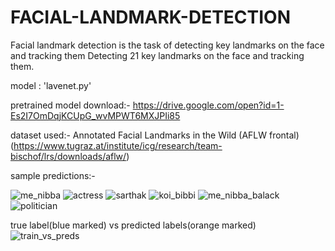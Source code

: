 # FACIAL-LANDMARK-DETECTION
 Facial landmark detection is the task of detecting key landmarks on the face and tracking them
 Detecting 21 key landmarks on the face and tracking them.
 
 model : 'lavenet.py'
 
 pretrained model download:- https://drive.google.com/open?id=1-Es2I7OmDqjKCUpG_wvMPWT6MXJPIi85
 
 dataset used:- 
 Annotated Facial Landmarks in the Wild (AFLW frontal)  (https://www.tugraz.at/institute/icg/research/team-bischof/lrs/downloads/aflw/)
 
 sample predictions:-
 
 ![me_nibba](https://user-images.githubusercontent.com/33664965/66774150-8ac7a180-eede-11e9-915d-c74b2aba6d4a.jpeg)
 ![actress](https://user-images.githubusercontent.com/33664965/66774182-9f0b9e80-eede-11e9-9d72-200a1542672a.jpeg)
 ![sarthak](https://user-images.githubusercontent.com/33664965/66774162-8ef3bf00-eede-11e9-8007-9cd56fab1438.jpeg)
 ![koi_bibbi](https://user-images.githubusercontent.com/33664965/66774149-8a2f0b00-eede-11e9-9da7-01eba103c9e6.jpeg)
 ![me_nibba_balack](https://user-images.githubusercontent.com/33664965/66774152-8ac7a180-eede-11e9-8f70-16af9a176a7c.jpeg)
 ![politician](https://user-images.githubusercontent.com/33664965/66774155-8c916500-eede-11e9-8186-d97e21d2865d.jpeg)
 
 
 
 true label(blue marked) vs predicted labels(orange marked)
 ![train_vs_preds](https://user-images.githubusercontent.com/33664965/66774163-9024ec00-eede-11e9-82c7-e4fe1aaeaad0.jpeg)
